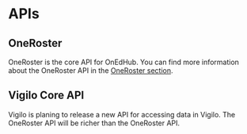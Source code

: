 # APIs

## OneRoster

OneRoster is the core API for OnEdHub. You can find more information about the OneRoster API in
the [OneRoster section](/oneroster).

## Vigilo Core API

Vigilo is planing to release a new API for accessing data in Vigilo. The OneRoster API will be richer than the OneRoster
API.